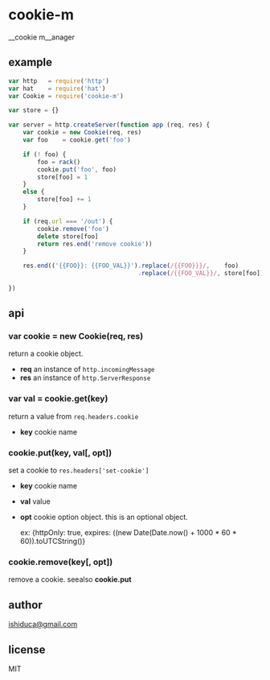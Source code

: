 # cookie-m

__cookie m__anager

## example

```js
var http   = require('http')
var hat    = require('hat')
var Cookie = require('cookie-m')

var store = {}

var server = http.createServer(function app (req, res) {
    var cookie = new Cookie(req, res)
    var foo    = cookie.get('foo')

    if (! foo) {
        foo = rack()
        cookie.put('foo', foo)
        store[foo] = 1
    }
    else {
        store[foo] += 1
    }

    if (req.url === '/out') {
        cookie.remove('foo')
        delete store[foo]
        return res.end('remove cookie'))
    }

    res.end(('{{FOO}}: {{FOO_VAL}}').replace(/{{FOO}}}/,    foo)
                                    .replace(/{{FOO_VAL}}/, store[foo]))
    
})
```

## api

### var cookie = new Cookie(req, res)

return a cookie object.

* **req** an instance of `http.incomingMessage`
* **res** an instance of `http.ServerResponse`


### var val = cookie.get(key)

return a value from `req.headers.cookie`

* **key** cookie name


### cookie.put(key, val[, opt])

set a cookie to `res.headers['set-cookie']`

* **key** cookie name
* **val** value
* **opt** cookie option object. this is an optional object.

    ex: {httpOnly: true, expires: ((new Date(Date.now() + 1000 * 60 * 60)).toUTCString()}


### cookie.remove(key[, opt])

remove a cookie. seealso **cookie.put**

## author

ishiduca@gmail.com

## license

MIT

